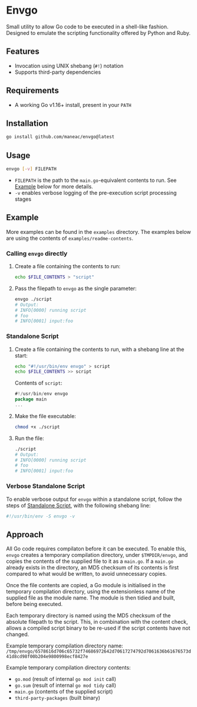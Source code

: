 # Envgo

Small utility to allow Go code to be executed in a shell-like fashion. Designed to emulate the scripting functionality offered
by Python and Ruby.

## Features

- Invocation using UNIX shebang (`#!`) notation
- Supports third-party dependencies

## Requirements

- A working Go v1.16+ install, present in your `PATH`

## Installation

```sh
go install github.com/maneac/envgo@latest
```

## Usage

```sh
envgo [-v] FILEPATH
```

- `FILEPATH` is the path to the `main.go`-equivalent contents to run. See [Example](#Example) below for more details.
- `-v` enables verbose logging of the pre-execution script processing stages

## Example

More examples can be found in the `examples` directory. The examples below are using
the contents of `examples/readme-contents`.

### Calling `envgo` directly

1. Create a file containing the contents to run:

    ```sh
    echo $FILE_CONTENTS > "script"
    ```

2. Pass the filepath to `envgo` as the single parameter:

    ```sh
    envgo ./script
    # Output:
    # INFO[0000] running script
    # foo
    # INFO[0001] input:foo
    ```

### Standalone Script

1. Create a file containing the contents to run, with a shebang line at the start:

    ```sh
    echo "#!/usr/bin/env envgo" > script
    echo $FILE_CONTENTS >> script
    ```

    Contents of `script`:

    ```go
    #!/usr/bin/env envgo
    package main
    ...
    ```

2. Make the file executable:

    ```sh
    chmod +x ./script
    ```

3. Run the file:

    ```sh
    ./script
    # Output:
    # INFO[0000] running script
    # foo
    # INFO[0001] input:foo
    ```

### Verbose Standalone Script

To enable verbose output for `envgo` within a standalone script, follow the steps of [Standalone Script](#Standalone-Script), with the following shebang line:

```sh
#!/usr/bin/env -S envgo -v
```

## Approach

All Go code requires compilaton before it can be executed. To enable this, `envgo` creates a temporary compilation directory, under `$TMPDIR/envgo`, and copies the contents of the supplied file to it as a `main.go`. If a `main.go` already exists in the directory, an MD5 checksum of its contents is first compared to what would be written, to avoid unnecessary copies.

Once the file contents are copied, a Go module is initialised in the temporary compilation directory, using the extensionless name of the supplied
file as the module name. The module is then tidied and built, before being executed.

Each temporary directory is named using the MD5 checksum of the absolute filepath to the script. This, in combination with the content check, allows
a compiled script binary to be re-used if the script contents have not changed.

Example temporary compilation directory name: `/tmp/envgo/6578616d706c65732f74686972642d70617274792d7061636b61676573d41d8cd98f00b204e9800998ecf8427e`

Example temporary compilation directory contents:

- `go.mod` (result of internal `go mod init` call)
- `go.sum` (result of internal `go mod tidy` call)
- `main.go` (contents of the supplied script)
- `third-party-packages` (built binary)
